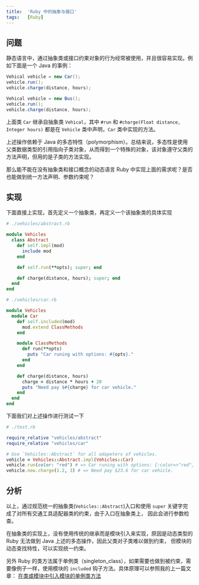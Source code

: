 ```yaml
---
title:  'Ruby 中的抽象与接口'
tags:   [Ruby]
---
```


## 问题

静态语言中，通过抽象类或接口约束对象的行为经常被使用，并且很容易实现。例如下面是一个 Java 的事例：

```java
Vehical vehicle = new Car();
vehicle.run();
vehicle.charge(distance, hours);

Vehical vehicle = new Bus();
vehicle.run();
vehicle.charge(distance, hours);
```

上面类 `Car` 继承自抽象类 `Vehical`，其中 `#run` 和 `#charge(Float distance, Integer hours)` 都是在 `Vehicle` 类中声明，`Car` 类中实现的方法。

上述操作依赖于 Java 的多态特性（polymorphism）。总结来说，多态性是使用父类数据类型的引用指向子类对象，从而得到一个特殊的对象，该对象遵守父类的方法声明，但用的是子类的方法实现。

那么能不能在没有抽象类和接口概念的动态语言 Ruby 中实现上面的需求呢？是否也能做到统一方法声明、参数约束呢？

## 实现

下面直接上实现，首先定义一个抽象类，再定义一个该抽象类的具体实现

```ruby
# ./vehicles/abstract.rb

module Vehicles
  class Abstract
    def self.impl(mod)
      include mod
    end

    def self.run(**opts); super; end

    def charge(distance, hours); super; end
  end
end
```

```ruby
# ./vehicles/car.rb

module Vehicles
  module Car
    def self.included(mod)
      mod.extend ClassMethods
    end

    module ClassMethods
      def run(**opts)
        puts "Car runing with options: #{opts}."
      end
    end

    def charge(distance, hours)
      charge = distance * hours + 20
      puts "Need pay $#{charge} for car vehicle."
    end
  end
end
```

下面我们对上述操作进行测试一下

```ruby
# ./test.rb

require_relative "vehicles/abstract"
require_relative "vehicles/car"

# Use `Vehicles::Abstract` for all adapeters of vehicles.
vehicle = Vehicles::Abstract.impl(Vehicles::Car)
vehicle.run(color: "red") # => Car runing with options: {:color=>"red"}.
vehicle.new.charge(1.2, 3) # => Need pay $23.6 for car vehicle.
```

## 分析

以上，通过规范统一的抽象类(`Vehicles::Abstract`)入口和使用 `super` 关键字完成了对所有交通工具适配器类的约束，由于入口在抽象类上，
因此会进行参数检查。

在抽象类的实现上，没有使用传统的继承而是模块引入来实现，原因是动态类型的 Ruby 无法做到 Java 上述的多态操作，因此父类对子类难以做到约束，
但模块的动态查找特性，可以实现统一约束。

另外 Ruby 的类方法属于单例类（singleton_class），如果需要也做到被约束，需要像例子一样，使用模块的 `included` 钩子方法。具体原理可以参照我的上一篇文章：
[在类或模块中引入模块的单例类方法](http://pinewong.com/posts/13-use-singleton-class-method-of-module-in-class-or-module)
